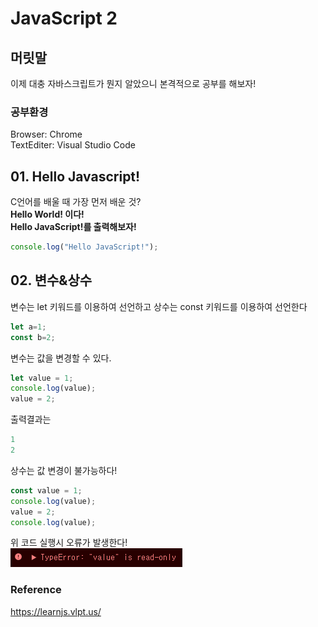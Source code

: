 # JavaScript 2

## 머릿말
이제 대충 자바스크립트가 뭔지 알았으니 본격적으로 공부를 해보자!
### 공부환경
Browser: Chrome   
TextEditer: Visual Studio Code   

## 01. Hello Javascript!
C언어를 배울 때 가장 먼저 배운 것?   
**Hello World! 이다!**   
**Hello JavaScript!를 출력해보자!**   
```javascript
console.log("Hello JavaScript!");
```

## 02. 변수&상수
변수는 let 키워드를 이용하여 선언하고 상수는 const 키워드를 이용하여 선언한다
```javascript
let a=1;
const b=2;
```
변수는 값을 변경할 수 있다.
```javascript
let value = 1;
console.log(value);
value = 2;
```
출력결과는
```javascript
1
2
```
상수는 값 변경이 불가능하다!
```javascript
const value = 1;
console.log(value);
value = 2;
console.log(value);
```
위 코드 실행시 오류가 발생한다!   
<img src="./const_error.png">
### Reference
<https://learnjs.vlpt.us/>